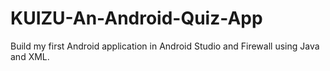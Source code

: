 # KUIZU-An-Android-Quiz-App
Build my first Android application in Android Studio and Firewall using Java and XML.
